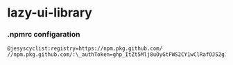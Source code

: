 # lazy-ui-library

### .npmrc configaration

```registry=https://registry.npmjs.org/
@jesyscyclist:registry=https://npm.pkg.github.com/
//npm.pkg.github.com/:\_authToken=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
```
